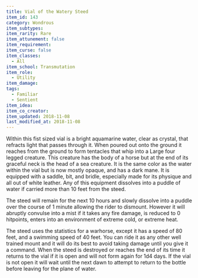 ```yaml
---
title: Vial of the Watery Steed
item_id: 143
category: Wondrous
item_subtypes:
item_rarity: Rare
item_attunement: false
item_requirement:
item_curse: false
item_classes:
  - All
item_school: Transmutation
item_role:
  - Utility
item_damage:
tags:
  - Familiar
  - Sentient
item_idea:
item_co_creator:
item_updated: 2018-11-08
last_modified_at: 2018-11-08
---
```


Within this fist sized vial is a bright aquamarine water, clear as crystal, that refracts light that passes through it. When poured out onto the ground it reaches from the ground to form tentacles that whip into a Large four legged creature. This creature has the body of a horse but at the end of its graceful neck is the head of a sea creature. It is the same color as the water within the vial but is now mostly opaque, and has a dark mane. It is equipped with a saddle, bit, and bridle, especially made for its physique and all out of white leather. Any of this equipment dissolves into a puddle of water if carried more than 10 feet from the steed.

The steed will remain for the next 10 hours and slowly dissolve into a puddle over the course of 1 minute allowing the rider to dismount. However it will abruptly convulse into a mist if it takes any fire damage, is reduced to 0 hitpoints, enters into an environment of extreme cold, or extreme heat.

The steed uses the statistics for a warhorse, except it has a speed of 80 feet, and a swimming speed of 40 feet. You can ride it as any other well trained mount and it will do its best to avoid taking damage until you give it a command.
When the steed is destroyed or reaches the end of its time it returns to the vial if it is open and will not form again for 1d4 days. If the vial is not open it will wait until the next dawn to attempt to return to the bottle before leaving for the plane of water.
